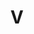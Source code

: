 ---
weight: 1
images:
- /images/photos/20230405 - Sortie Photo - Stéphane G. - 0005.jpg
title: V
tags:
- portrait
---